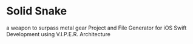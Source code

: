 # Solid Snake
a weapon to surpass metal gear
Project and File Generator for iOS Swift Development using V.I.P.E.R. Architecture 
